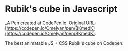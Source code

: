 # Rubik's cube in Javascript
 _A Pen created at CodePen.io. Original URL: [https://codepen.io/Omelyan/pen/BKmedK](https://codepen.io/Omelyan/pen/BKmedK).

 The best animatable JS + CSS Rubik's cube on Codepen.